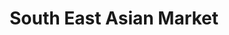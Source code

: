 ---
title: "South East Asian Market"
url: /high-point/south-east-asian-market/
shop: Lebensmittel
---